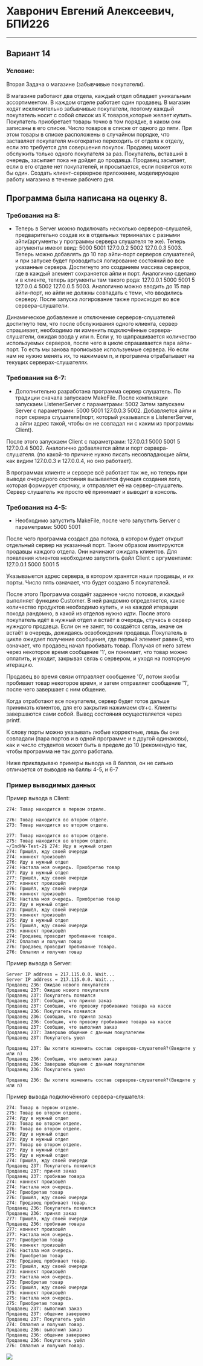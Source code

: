 # Хавронич Евгений Алексеевич, БПИ226
---
## Вариант 14
### Условие:
Вторая Задача о магазине (забывчивые покупатели). 

В магазине работают два отдела, каждый отдел обладает уникальным ассортиментом. В каждом отделе работает один продавец. В магазин ходят исключительно забывчивые покупатели, поэтому каждый покупатель носит с собой список из K товаров,которые желает купить. Покупатель приобретает товары точно в том порядке, в каком они записаны в его списке. Число товаров в списке от одного до пяти. При этом товары в списке расположены в случайном порядке, что заставляет покупателя многократно переходить от отдела к отделу, если это требуется для совершения покупок. Продавец может обслужить только одного покупателя за раз. Покупатель, вставший в очередь, засыпает пока не дойдет до продавца. Продавец засыпает, если в его отделе нет покупателей, и просыпается, если появится хотя бы один. Создать клиент–серверное приложение, моделирующее работу магазина в течение рабочего дня. 

## Программа была написана на оценку 8.


### Требования на 8:
- Теперь в  Server можно подключать несколько серверов-слушатей, предварительно создав их в отдельных терминалах с разными айпи(аргументы у программы сервера слушателя те же). Теперь аргументы имеют ввид: 5000 5001 127.0.0.2 5002 127.0.0.3 5003. Теперь можно добавлять до 10 пар айпи-порт серверов слушателей, и при запуске будет проводиться логирование состояний во все указанные сервера. Достигнуто это созданием массива серверов, где в каждый элемент сохраняется айпи и порт. Аналогично сделано и в клиенте, теперь аргументы там такого рода: 127.0.0.1 5000 5001 5 127.0.0.4 5002 127.0.0.5 5003. Аналогично можно вводить до 15 пар айпи-порт, но айпи не должны совпадать с теми, что вводились серверу. После запуска логирование также происходит во все сервера-слушатели.

Динамическое добавление и отключение серверов-слушателей достигнуто тем, что после обслуживания одного клиента, сервер спрашивает, необходимо ли изменить подключённые сервера-слушатели, ожидая ввода y или n. Если y, то щапрашивается количество используемых серверов, после чего в цикле спрашивается пара айпи-порт. То есть мы занова прописывае используемые сервера. Но если нам не нужно менять их, то нажимаем n, и программа отрабатывает на текущих серверах-слушателях.

### Требования на 6-7:
- Дополнительно разработана программа сервер слушатель. По традиции сначала запускаем MakeFile. После компиляции запускаем ListenerServer с параметрами: 5002
Затем запускаем Server с параметрами: 5000 5001 127.0.0.3 5002. Добавляется айпи и порт сервера слушателя(порт, который указывался в ListenerServer, а айпи адрес такой, чтобы он не совпадал ни с каким из программы Client).

После этого запускаем Client с параметрами: 127.0.0.1 5000 5001 5 127.0.0.4 5002. Аналогично добавляется айпи и порт сервера-слушателя. (по какой-то причине нужно писать несовпадающие айпи, как видим 127.0.0.3 и 127.0.0.4, но оно работает).

В программах клиенте и сервере всё работает так же, но теперь при выводе очередного состояния вызывается функция создания лога, которая формирует строчку, и отправляет её на сервер-слушатель. Сервер слушатель же просто её принимает и выводит в консоль.

### Требования на 4-5:
- Необходимо запустить MakeFile, после чего запустить Server с параметрами: 5000 5001

После чего программа создаст два потока, в котором будет открыт отдельный сервер на указанный порт. Таким образом имитируются продавцы каждого отдела. Они начинают ожидать клиентов.
Для появления клиентов необходимо запустить файл Client с аргументами: 127.0.0.1 5000 5001 5

Указываыется адрес сервера, в котором хранятся наши продавцы, и их порты. Число пять означает, что будет создано 5 покупателей.

После этого Программа создаёт заданное число потоков, и каждый выполняет функцию Customer. В ней рандомно определяется, какое количество продуктов необходимо купить, и на каждой итерации похода рандомно, в какой из отделов нужно идти. После этого покупатель идёт в нужный отдел и встаёт в очередь, стучась в сервер нужндого продавца. Если он не занят, то создаётся связь, иначе он встаёт в очередь, дожидаясь освобождения продавца.
Покупатель в цикле ожидает получение сообщения, где первый элемент равен 0, что означает, что продавец начал пробивать товар. Получая от него затем через некоторое время сообщение '1', он понимает, что товар можно оплатить, и уходит, закрывая связь с сервером, и уходя на повторную итерацию.

Продавец во время связи отправляет сообщение '0', потом якобы пробивает товар некоторое время, и затем отправляет сообщение '1', после чего завершает с ним общение.

Когда отработают все покупатели, сервер будет готов дальше принимать клиентов, для его закрытия нажимаем ctr+c. Клиенты завершаются сами собой.
Вывод состояния осуществляется через printf.

К слову порты можно указывать любые корректные, лишь бы они совпадали (пара портов и в одной программе и в другой одинаковы), как и число студентов может быть в пределе до 10 (рекомендую так, чтобы программа не так долго работала.

Ниже прикладываю примеры вывода на 8 баллов, он не сильно отличается от выводов на баллы 4-5, и 6-7

### Пример выводимых данных
Пример вывода в Client:
```
274: Товар находится в первом отделе.

276: Товар находится во втором отделе.
273: Товар находится во втором отделе.

277: Товар находится во втором отделе.
275: Товар находится во втором отделе.
~/IndHW-Test-2$ 274: Иду в нужный отдел
274: Пришёл, жду своей очереди
274: коннект произошёл
276: Иду в нужный отдел
274: Настала моя очередь. Приобретаю товар
277: Иду в нужный отдел
277: Пришёл, жду своей очереди
277: коннект произошёл
276: Пришёл, жду своей очереди
276: коннект произошёл
276: Настала моя очередь. Приобретаю товар
273: Иду в нужный отдел
273: Пришёл, жду своей очереди
273: коннект произошёл
275: Иду в нужный отдел
275: Пришёл, жду своей очереди
275: коннект произошёл
274: Продавец проводит пробивание товара.
274: Оплатил и получил товар
276: Продавец проводит пробивание товара.
276: Оплатил и получил товар
```

Пример вывода в Server:
```
Server IP address = 217.115.0.0. Wait...
Server IP address = 217.115.0.0. Wait...
Продавец 236: Ожидаю нового покупателя
Продавец 237: Ожидаю нового покупателя
Продавец 237: Покупатель появился
Продавец 237: Сообщаю, что принял заказ
Продавец 237: Сообщаю, что провожу пробивание товара на кассе
Продавец 236: Покупатель появился
Продавец 236: Сообщаю, что принял заказ
Продавец 236: Сообщаю, что провожу пробивание товара на кассе
Продавец 237: Сообщаю, что выполнил заказ
Продавец 237: Завершаю общение с данным покупателем
Продавец 237: Покупатель ушел

Продавец 237: Вы хотите изменить состав серверов-слушателей?(Введите y или n)
Продавец 236: Сообщаю, что выполнил заказ
Продавец 236: Завершаю общение с данным покупателем
Продавец 236: Покупатель ушел

Продавец 236: Вы хотите изменить состав серверов-слушателей?(Введите y или n)
```

Пример вывода подключённого сервера-слушателя:
```
274: Товар в первом отделе.
275: Товар во втором отделе.
274: Иду в нужный отдел
273: Товар во втором отделе.
276: Товар во втором отделе.
276: Иду в нужный отдел
273: Иду в нужный отдел
277: Товар во втором отделе.
277: Иду в нужный отдел
275: Иду в нужный отдел
274: Пришёл, жду своей очереди
Продавец 237: Покупатель появился
Продавец 237: принял заказ
Продавец 237: пробиваю товара
274: коннект произошёл
274: Настала моя очередь.
274: Приобретаю товар
276: Пришёл, жду своей очереди
274: Продавец пробивает товар.
Продавец 236: Покупатель появился
Продавец 236: принял заказ
277: Пришёл, жду своей очереди
Продавец 236: пробиваю товара
277: коннект произошёл
277: Настала моя очередь.
277: Приобретаю товар
276: коннект произошёл
276: Настала моя очередь.
276: Приобретаю товар
276: Продавец пробивает товар.
273: Пришёл, жду своей очереди
273: коннект произошёл
273: Настала моя очередь.
273: Приобретаю товар
275: Пришёл, жду своей очереди
275: коннект произошёл
275: Настала моя очередь.
275: Приобретаю товар
Продавец 237: выполнил заказ
Продавец 237: общение завершено
Продавец 237: Покупатель ушёл
274: Оплатил и получил товар.
Продавец 236: выполнил заказ
Продавец 236: общение завершено
Продавец 236: Покупатель ушёл
276: Оплатил и получил товар.
```

![]([https://i.pinimg.com/564x/44/a3/d9/44a3d9d6e8d57f0554d643ddcd55104d.jpg])
